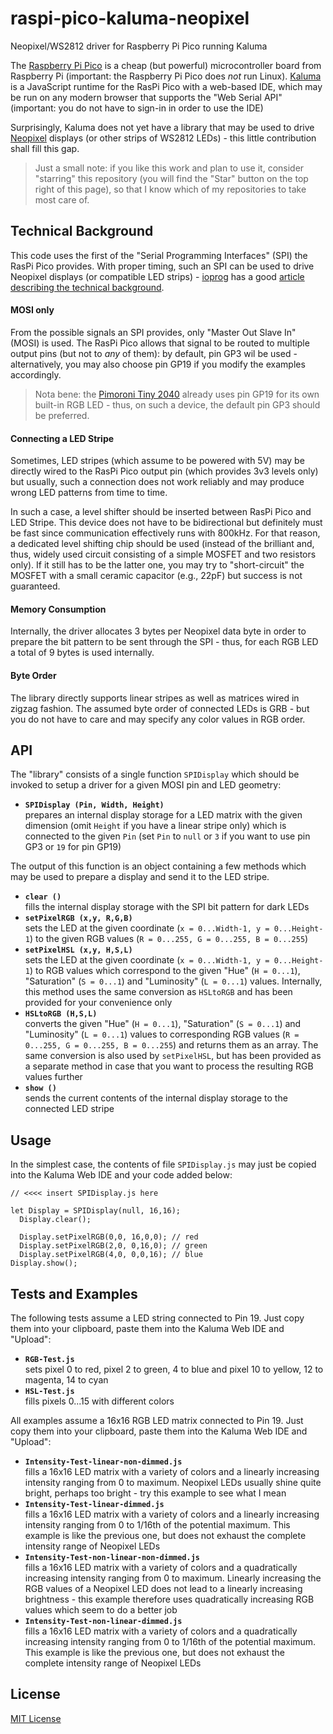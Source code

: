 # raspi-pico-kaluma-neopixel #

Neopixel/WS2812 driver for Raspberry Pi Pico running Kaluma

The [Raspberry Pi Pico](https://www.raspberrypi.com/products/raspberry-pi-pico/) is a cheap (but powerful) microcontroller board from Raspberry Pi (important: the Raspberry Pi Pico does _not_ run Linux). [Kaluma](https://kaluma.io/) is a JavaScript runtime for the RasPi Pico with a web-based IDE, which may be run on any modern browser that supports the "Web Serial API" (important: you do not have to sign-in in order to use the IDE)

Surprisingly, Kaluma does not yet have a library that may be used to drive [Neopixel](https://learn.adafruit.com/adafruit-neopixel-uberguide/the-magic-of-neopixels) displays (or other strips of WS2812 LEDs) - this little contribution shall fill this gap.

> Just a small note: if you like this work and plan to use it, consider "starring" this repository (you will find the "Star" button on the top right of this page), so that I know which of my repositories to take most care of.

## Technical Background ##

This code uses the first of the "Serial Programming Interfaces" (SPI) the RasPi Pico provides. With proper timing, such an SPI can be used to drive Neopixel displays (or compatible LED strips) - [ioprog](https://ioprog.com/) has a good [article describing the technical background](https://ioprog.com/2016/04/09/stm32f042-driving-a-ws2812b-using-spi/).

#### MOSI only ####

From the possible signals an SPI provides, only "Master Out Slave In" (MOSI) is used. The RasPi Pico allows that signal to be routed to multiple output pins (but not to _any_ of them): by default, pin GP3 wil be used - alternatively, you may also choose pin GP19 if you modify the examples accordingly.

> Nota bene: the [Pimoroni Tiny 2040](https://shop.pimoroni.com/products/tiny-2040) already uses pin GP19 for its own built-in RGB LED - thus, on such a device, the default pin GP3 should be preferred.

#### Connecting a LED Stripe ####

Sometimes, LED stripes (which assume to be powered with 5V) may be directly wired to the RasPi Pico output pin (which provides 3v3 levels only) but usually, such a connection does not work reliably and may produce wrong LED patterns from time to time.

In such a case, a level shifter should be inserted between RasPi Pico and LED Stripe. This device does not have to be bidirectional but definitely must be fast since communication effectively runs with 800kHz. For that reason, a dedicated level shifting chip should be used (instead of the brilliant and, thus, widely used circuit consisting of a simple MOSFET and two resistors only). If it still has to be the latter one, you may try to "short-circuit" the MOSFET with a small ceramic capacitor (e.g., 22pF) but success is not guaranteed.

#### Memory Consumption ####

Internally, the driver allocates 3 bytes per Neopixel data byte in order to prepare the bit pattern to be sent through the SPI - thus, for each RGB LED a total of 9 bytes is used internally.

#### Byte Order ####

The library directly supports linear stripes as well as matrices wired in zigzag fashion. The assumed byte order of connected LEDs is GRB - but you do not have to care and may specify any color values in RGB order.

## API ##

The "library" consists of a single function `SPIDisplay` which should be invoked to setup a driver for a given MOSI pin and LED geometry: 

* **`SPIDisplay (Pin, Width, Height)`**<br>prepares an internal display storage for a LED matrix with the given dimension (omit `Height` if you have a linear stripe only) which is connected to the given `Pin` (set `Pin` to `null` or `3` if you want to use pin GP3 or `19` for pin GP19)

The output of this function is an object containing a few methods which may be used to prepare a display and send it to the LED stripe.

* **`clear ()`**<br>fills the internal display storage with the SPI bit pattern for dark LEDs
* **`setPixelRGB (x,y, R,G,B)`**<br>sets the LED at the given coordinate (`x = 0...Width-1, y = 0...Height-1`) to the given RGB values (`R = 0...255, G = 0...255, B = 0...255`)
* **`setPixelHSL (x,y, H,S,L)`**<br>sets the LED at the given coordinate (`x = 0...Width-1, y = 0...Height-1`) to RGB values which correspond to the given "Hue" (`H = 0...1`), "Saturation" (`S = 0...1`) and "Luminosity" (`L = 0...1`) values. Internally, this method uses the same conversion as `HSLtoRGB` and has been provided for your convenience only
* **`HSLtoRGB (H,S,L)`**<br>converts the given "Hue" (`H = 0...1`), "Saturation" (`S = 0...1`) and "Luminosity" (`L = 0...1`) values to corresponding RGB values (`R = 0...255, G = 0...255, B = 0...255`) and returns them as an array. The same conversion is also used by `setPixelHSL`, but has been provided as a separate method in case that you want to process the resulting RGB values further
* **`show ()`**<br>sends the current contents of the internal display storage to the connected LED stripe

## Usage ##

In the simplest case, the contents of file `SPIDisplay.js` may just be copied into the Kaluma Web IDE and your code added below:

```
// <<<< insert SPIDisplay.js here

let Display = SPIDisplay(null, 16,16);
  Display.clear();

  Display.setPixelRGB(0,0, 16,0,0); // red
  Display.setPixelRGB(2,0, 0,16,0); // green
  Display.setPixelRGB(4,0, 0,0,16); // blue
Display.show();
```

## Tests and Examples ##

The following tests assume a LED string connected to Pin 19. Just copy them into your clipboard, paste them into the Kaluma Web IDE and "Upload":

* **`RGB-Test.js`**<br>sets pixel 0 to red, pixel 2 to green, 4 to blue and pixel 10 to yellow, 12 to magenta, 14 to cyan
* **`HSL-Test.js`**<br>fills pixels 0...15 with different colors

All examples assume a 16x16 RGB LED matrix connected to Pin 19. Just copy them into your clipboard, paste them into the Kaluma Web IDE and "Upload":

* **`Intensity-Test-linear-non-dimmed.js`**<br>fills a 16x16 LED matrix with a variety of colors and a linearly increasing intensity ranging from 0 to maximum. Neopixel LEDs usually shine quite bright, perhaps too bright - try this example to see what I mean
* **`Intensity-Test-linear-dimmed.js`**<br>fills a 16x16 LED matrix with a variety of colors and a linearly increasing intensity ranging from 0 to 1/16th of the potential maximum. This example is like the previous one, but does not exhaust the complete intensity range of Neopixel LEDs
* **`Intensity-Test-non-linear-non-dimmed.js`**<br>fills a 16x16 LED matrix with a variety of colors and a quadratically increasing intensity ranging from 0 to maximum. Linearly increasing the RGB values of a Neopixel LED does not lead to a linearly increasing brightness - this example therefore uses quadratically increasing RGB values which seem to do a better job
* **`Intensity-Test-non-linear-dimmed.js`**<br>fills a 16x16 LED matrix with a variety of colors and a quadratically increasing intensity ranging from 0 to 1/16th of the potential maximum. This example is like the previous one, but does not exhaust the complete intensity range of Neopixel LEDs

## License ##

[MIT License](LICENSE.md)
